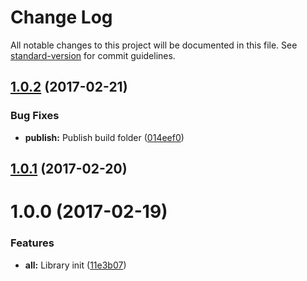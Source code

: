 # Change Log

All notable changes to this project will be documented in this file. See [standard-version](https://github.com/conventional-changelog/standard-version) for commit guidelines.

<a name="1.0.2"></a>
## [1.0.2](https://github.com/asteridux/alterdux/compare/v1.0.1...v1.0.2) (2017-02-21)


### Bug Fixes

* **publish:** Publish build folder ([014eef0](https://github.com/asteridux/alterdux/commit/014eef0))



<a name="1.0.1"></a>
## [1.0.1](https://github.com/asteridux/alterdux/compare/v1.0.0...v1.0.1) (2017-02-20)



<a name="1.0.0"></a>
# 1.0.0 (2017-02-19)


### Features

* **all:** Library init ([11e3b07](https://github.com/asteridux/alterdux/commit/11e3b07))
